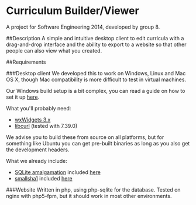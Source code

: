 Curriculum Builder/Viewer
=========================

A project for Software Engineering 2014, developed by group 8.

##Description
A simple and intuitive desktop client to edit curricula with a drag-and-drop interface and the ability to export to a website so that other people can also view what you created.

##Requirements

###Desktop client
We developed this to work on Windows, Linux and Mac OS X, though Mac compatibility is more difficult to test in virtual machines.

Our Windows build setup is a bit complex, you can read a guide on how to set it up [here](Winsetup.md).

What you'll probably need:
* [wxWidgets 3.x](https://www.wxwidgets.org/)
* [libcurl](http://curl.haxx.se/download.html) (tested with 7.39.0)

We advise you to build these from source on all platforms, but for something like Ubuntu you can get pre-built binaries as long as you also get the development headers.

What we already include:
* [SQLite amalgamation](http://www.sqlite.org/) included [here](client/src/sqlite.zip)
* [smallsha1](https://code.google.com/p/smallsha1/) included [here](client/src/sha1)

###Website
Written in php, using php-sqlite for the database. Tested on nginx with php5-fpm, but it should work in most other environments.